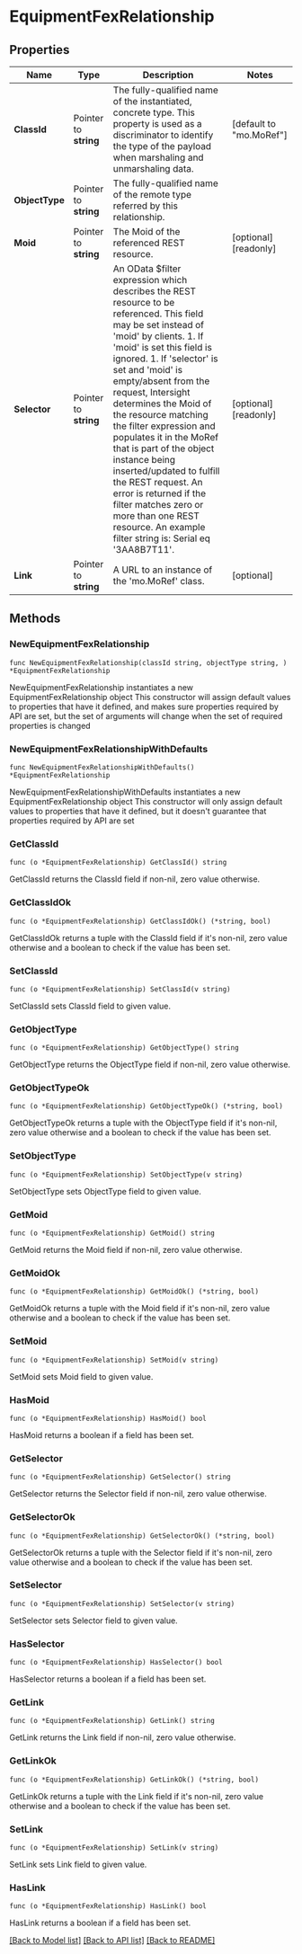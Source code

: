 # EquipmentFexRelationship

## Properties

Name | Type | Description | Notes
------------ | ------------- | ------------- | -------------
**ClassId** | Pointer to **string** | The fully-qualified name of the instantiated, concrete type. This property is used as a discriminator to identify the type of the payload when marshaling and unmarshaling data. | [default to "mo.MoRef"]
**ObjectType** | Pointer to **string** | The fully-qualified name of the remote type referred by this relationship. | 
**Moid** | Pointer to **string** | The Moid of the referenced REST resource. | [optional] [readonly] 
**Selector** | Pointer to **string** | An OData $filter expression which describes the REST resource to be referenced. This field may be set instead of &#39;moid&#39; by clients. 1. If &#39;moid&#39; is set this field is ignored. 1. If &#39;selector&#39; is set and &#39;moid&#39; is empty/absent from the request, Intersight determines the Moid of the resource matching the filter expression and populates it in the MoRef that is part of the object instance being inserted/updated to fulfill the REST request. An error is returned if the filter matches zero or more than one REST resource. An example filter string is: Serial eq &#39;3AA8B7T11&#39;. | [optional] [readonly] 
**Link** | Pointer to **string** | A URL to an instance of the &#39;mo.MoRef&#39; class. | [optional] 

## Methods

### NewEquipmentFexRelationship

`func NewEquipmentFexRelationship(classId string, objectType string, ) *EquipmentFexRelationship`

NewEquipmentFexRelationship instantiates a new EquipmentFexRelationship object
This constructor will assign default values to properties that have it defined,
and makes sure properties required by API are set, but the set of arguments
will change when the set of required properties is changed

### NewEquipmentFexRelationshipWithDefaults

`func NewEquipmentFexRelationshipWithDefaults() *EquipmentFexRelationship`

NewEquipmentFexRelationshipWithDefaults instantiates a new EquipmentFexRelationship object
This constructor will only assign default values to properties that have it defined,
but it doesn't guarantee that properties required by API are set

### GetClassId

`func (o *EquipmentFexRelationship) GetClassId() string`

GetClassId returns the ClassId field if non-nil, zero value otherwise.

### GetClassIdOk

`func (o *EquipmentFexRelationship) GetClassIdOk() (*string, bool)`

GetClassIdOk returns a tuple with the ClassId field if it's non-nil, zero value otherwise
and a boolean to check if the value has been set.

### SetClassId

`func (o *EquipmentFexRelationship) SetClassId(v string)`

SetClassId sets ClassId field to given value.


### GetObjectType

`func (o *EquipmentFexRelationship) GetObjectType() string`

GetObjectType returns the ObjectType field if non-nil, zero value otherwise.

### GetObjectTypeOk

`func (o *EquipmentFexRelationship) GetObjectTypeOk() (*string, bool)`

GetObjectTypeOk returns a tuple with the ObjectType field if it's non-nil, zero value otherwise
and a boolean to check if the value has been set.

### SetObjectType

`func (o *EquipmentFexRelationship) SetObjectType(v string)`

SetObjectType sets ObjectType field to given value.


### GetMoid

`func (o *EquipmentFexRelationship) GetMoid() string`

GetMoid returns the Moid field if non-nil, zero value otherwise.

### GetMoidOk

`func (o *EquipmentFexRelationship) GetMoidOk() (*string, bool)`

GetMoidOk returns a tuple with the Moid field if it's non-nil, zero value otherwise
and a boolean to check if the value has been set.

### SetMoid

`func (o *EquipmentFexRelationship) SetMoid(v string)`

SetMoid sets Moid field to given value.

### HasMoid

`func (o *EquipmentFexRelationship) HasMoid() bool`

HasMoid returns a boolean if a field has been set.

### GetSelector

`func (o *EquipmentFexRelationship) GetSelector() string`

GetSelector returns the Selector field if non-nil, zero value otherwise.

### GetSelectorOk

`func (o *EquipmentFexRelationship) GetSelectorOk() (*string, bool)`

GetSelectorOk returns a tuple with the Selector field if it's non-nil, zero value otherwise
and a boolean to check if the value has been set.

### SetSelector

`func (o *EquipmentFexRelationship) SetSelector(v string)`

SetSelector sets Selector field to given value.

### HasSelector

`func (o *EquipmentFexRelationship) HasSelector() bool`

HasSelector returns a boolean if a field has been set.

### GetLink

`func (o *EquipmentFexRelationship) GetLink() string`

GetLink returns the Link field if non-nil, zero value otherwise.

### GetLinkOk

`func (o *EquipmentFexRelationship) GetLinkOk() (*string, bool)`

GetLinkOk returns a tuple with the Link field if it's non-nil, zero value otherwise
and a boolean to check if the value has been set.

### SetLink

`func (o *EquipmentFexRelationship) SetLink(v string)`

SetLink sets Link field to given value.

### HasLink

`func (o *EquipmentFexRelationship) HasLink() bool`

HasLink returns a boolean if a field has been set.


[[Back to Model list]](../README.md#documentation-for-models) [[Back to API list]](../README.md#documentation-for-api-endpoints) [[Back to README]](../README.md)



